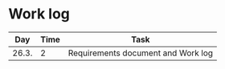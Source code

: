  # Work log

| Day | Time | Task |
|-----|------|------|
|26.3.|    2 | Requirements document and Work log |

